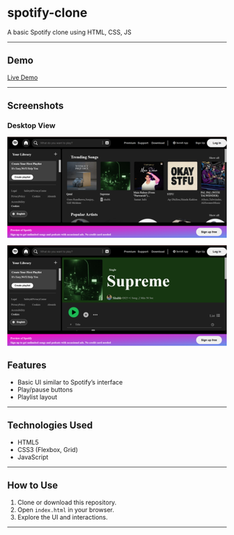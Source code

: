 # spotify-clone
A basic Spotify clone using HTML, CSS, JS

---

## Demo

[Live Demo](https://builtbyusman.github.io/spotify-clone)

---
## Screenshots

### Desktop View
![Home page](./screenshots/home.png)

![song page](./screenshots/song.png)
## Features

- Basic UI similar to Spotify’s interface
- Play/pause buttons 
- Playlist layout 

---

## Technologies Used

- HTML5
- CSS3 (Flexbox, Grid)
- JavaScript 

---

## How to Use

1. Clone or download this repository.
2. Open `index.html` in your browser.
3. Explore the UI and interactions.

---

